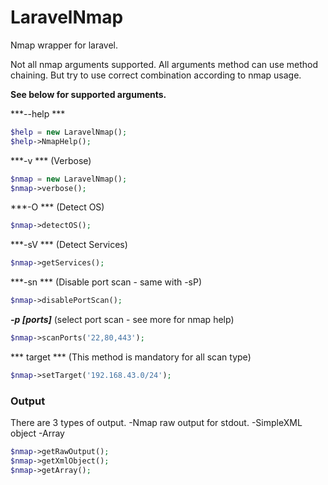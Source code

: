 # LaravelNmap
Nmap wrapper for laravel. 

Not all nmap arguments supported. All arguments method can use method chaining.
But try to use correct combination according to nmap usage.

**See below for supported arguments.**

***--help ***
```php
$help = new LaravelNmap();
$help->NmapHelp();
```

***-v *** (Verbose)
```php
$nmap = new LaravelNmap();
$nmap->verbose();
```

***-O *** (Detect OS)
```php
$nmap->detectOS();
```

***-sV *** (Detect Services)
```php
$nmap->getServices();
```

***-sn *** (Disable port scan - same with -sP)
```php
$nmap->disablePortScan();
```

***-p [ports]*** (select port scan - see more for nmap help)
```php
$nmap->scanPorts('22,80,443');
```

*** target *** (This method is mandatory for all scan type)
```php
$nmap->setTarget('192.168.43.0/24');
```


### Output
There are 3 types of output. 
-Nmap raw output for stdout.
-SimpleXML object 
-Array

```php
$nmap->getRawOutput();
$nmap->getXmlObject();
$nmap->getArray();
```
